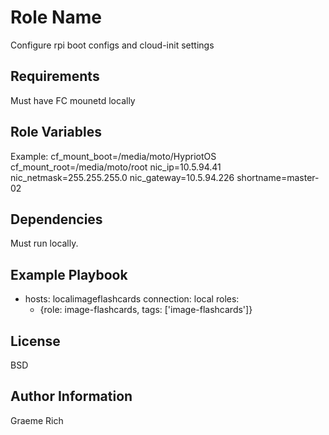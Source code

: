 Role Name
=========

Configure rpi boot configs and cloud-init settings

Requirements
------------
Must have FC mounetd locally

Role Variables
--------------

Example:
cf_mount_boot=/media/moto/HypriotOS
cf_mount_root=/media/moto/root
nic_ip=10.5.94.41
nic_netmask=255.255.255.0
nic_gateway=10.5.94.226
shortname=master-02

Dependencies
------------

Must run locally.

Example Playbook
----------------

  - hosts: localimageflashcards
    connection: local
    roles:
      - {role: image-flashcards, tags: ['image-flashcards']}

License
-------

BSD

Author Information
------------------

Graeme Rich
